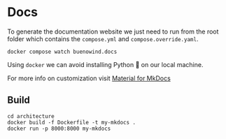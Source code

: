 # Docs

To generate the documentation website we just need to run from the root folder which contains the `compose.yml`
and `compose.override.yaml`.

```docker
docker compose watch buenowind.docs
```

Using `docker` we can avoid installing Python 🐍 on our local machine.

For more info on customization visit [Material for MkDocs](https://squidfunk.github.io/mkdocs-material/)

## Build

```shell
cd architecture
docker build -f Dockerfile -t my-mkdocs .
docker run -p 8000:8000 my-mkdocs
```
